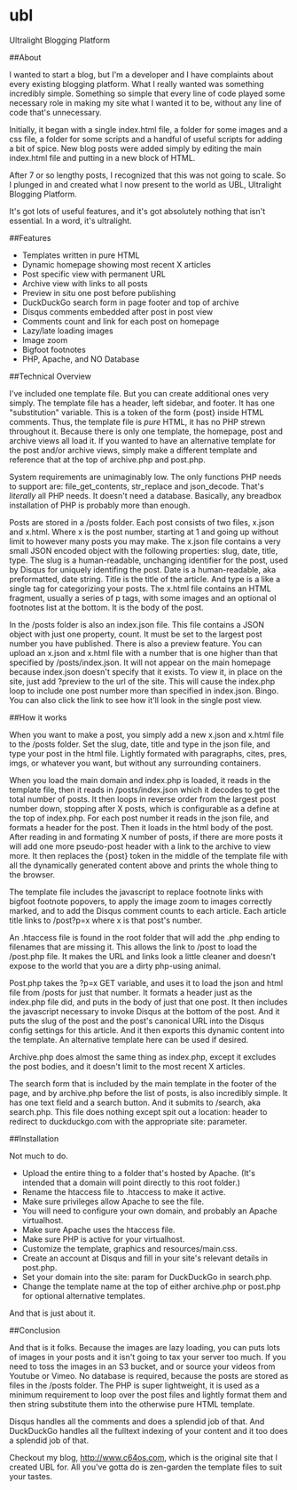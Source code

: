 # ubl
Ultralight Blogging Platform

##About

I wanted to start a blog, but I'm a developer and I have complaints about every existing blogging platform. What I really wanted was something incredibly simple. Something so simple that every line of code played some necessary role in making my site what I wanted it to be, without any line of code that's unnecessary.

Initially, it began with a single index.html file, a folder for some images and a css file, a folder for some scripts and a handful of useful scripts for adding a bit of spice. New blog posts were added simply by editing the main index.html file and putting in a new block of HTML.

After 7 or so lengthy posts, I recognized that this was not going to scale. So I plunged in and created what I now present to the world as UBL, Ultralight Blogging Platform.

It's got lots of useful features, and it's got absolutely nothing that isn't essential. In a word, it's ultralight.

##Features

* Templates written in pure HTML
* Dynamic homepage showing most recent X articles
* Post specific view with permanent URL
* Archive view with links to all posts
* Preview in situ one post before publishing
* DuckDuckGo search form in page footer and top of archive
* Disqus comments embedded after post in post view
* Comments count and link for each post on homepage
* Lazy/late loading images
* Image zoom
* Bigfoot footnotes
* PHP, Apache, and NO Database

##Technical Overview

I've included one template file. But you can create additional ones very simply. The template file has a header, left sidebar, and footer. It has one "substitution" variable. This is a token of the form {post} inside HTML comments. Thus, the template file is _pure_ HTML, it has no PHP strewn throughout it. Because there is only one template, the homepage, post and archive 
views all load it. If you wanted to have an alternative template for the post and/or archive views, simply make a different
template and reference that at the top of archive.php and post.php.

System requirements are unimaginably low. The only functions PHP needs to support are: file_get_contents, str_replace and json_decode. That's _literally_ all PHP needs. It doesn't need a database. Basically, any breadbox installation of PHP is probably more than enough.

Posts are stored in a /posts folder. Each post consists of two files, x.json and x.html. Where x is the post number, starting at 1 and going up without limit to however many posts you may make. The x.json file contains a very small JSON encoded object with the following properties: slug, date, title, type. The slug is a human-readable, unchanging identifier for the post, used by Disqus for uniquely identifing the post. Date is a human-readable, aka preformatted, date string. Title is the title of the article. And type is a like a single tag for categorizing your posts. The x.html file contains an HTML fragment, usually a series of p tags, with some images and an optional ol footnotes list at the bottom. It is the body of the post.

In the /posts folder is also an index.json file. This file contains a JSON object with just one property, count. It must be set to the largest post number you have published. There is also a preview feature. You can upload an x.json and x.html file with a number that is one higher than that specified by /posts/index.json.  It will not appear on the main homepage because index.json doesn't specify that it exists. To view it, in place on the site, just add ?preview to the url of the site. This will cause the index.php loop to include one post number more than specified in index.json. Bingo. You can also click the link to see how it'll look in the single post view.

##How it works

When you want to make a post, you simply add a new x.json and x.html file to the /posts folder. Set the slug, date, title and type in the json file, and type your post in the html file. Lightly formated with paragraphs, cites, pres, imgs, or whatever you want, but without any surrounding containers.

When you load the main domain and index.php is loaded, it reads in the template file, then it reads in /posts/index.json which it decodes to get the total number of posts. It then loops in reverse order from the largest post number down, stopping after X posts, which is configurable as a define at the top of index.php. For each post number it reads in the json file, and formats a header for the post. Then it loads in the html body of the post. After reading in and formating X number of posts, if there are more posts it will add one more pseudo-post header with a link to the archive to view more. It then replaces the {post} token in the middle of the template file with all the dynamically generated content above and prints the whole thing to the browser.

The template file includes the javascript to replace footnote links with bigfoot footnote popovers, to apply the image zoom to images correctly marked, and to add the Disqus comment counts to each article. Each article title links to /post?p=x where x is that post's number.

An .htaccess file is found in the root folder that will add the .php ending to filenames that are missing it. This allows the link to /post to load the /post.php file. It makes the URL and links look a little cleaner and doesn't expose to the world that you are a dirty php-using animal.

Post.php takes the ?p=x GET variable, and uses it to load the json and html file from /posts for just that number. It formats a header just as the index.php file did, and puts in the body of just that one post. It then includes the javascript necessary to invoke Disqus at the bottom of the post. And it puts the slug of the post and the post's canonical URL into the Disqus config settings for this article. And it then exports this dynamic content into the template. An alternative template here can be used if desired.

Archive.php does almost the same thing as index.php, except it excludes the post bodies, and it doesn't limit to the most recent X articles.

The search form that is included by the main template in the footer of the page, and by archive.php before the list of posts, is also incredibly simple. It has one text field and a search button. And it submits to /search, aka search.php. This file does nothing except spit out a location: header to redirect to duckduckgo.com with the appropriate site: parameter. 

##Installation

Not much to do. 

* Upload the entire thing to a folder that's hosted by Apache. (It's intended that a domain will point directly to this root folder.)
* Rename the htaccess file to .htaccess to make it active. 
* Make sure privileges allow Apache to see the file.
* You will need to configure your own domain, and probably an Apache virtualhost. 
* Make sure Apache uses the htaccess file. 
* Make sure PHP is active for your virtualhost.
* Customize the template, graphics and resources/main.css. 
* Create an account at Disqus and fill in your site's relevant details in post.php. 
* Set your domain into the site: param for DuckDuckGo in search.php.
* Change the template name at the top of either archive.php or post.php for optional alternative templates.

And that is just about it. 

##Conclusion

And that is it folks. Because the images are lazy loading, you can puts lots of images in your posts and it isn't going to tax your server too much. If you need to toss the images in an S3 bucket, and or source your videos from Youtube or Vimeo. No database is required, because the posts are stored as files in the /posts folder. The PHP is super lightweight, it is used as a minimum requirement to loop over the post files and lightly format them and then string substitute them into the otherwise pure HTML template. 

Disqus handles all the comments and does a splendid job of that. And DuckDuckGo handles all the fulltext indexing of your content and it too does a splendid job of that.

Checkout my blog, http://www.c64os.com, which is the original site that I created UBL for. All you've gotta do is zen-garden the template files to suit your tastes.
